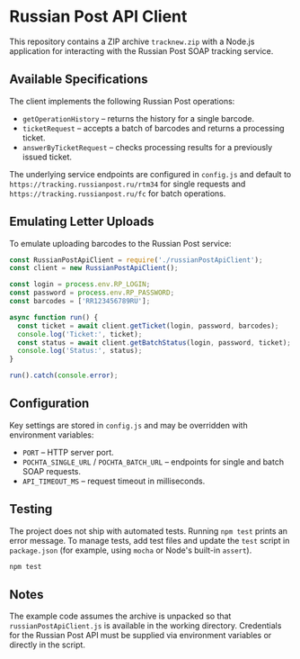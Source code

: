 # Russian Post API Client

This repository contains a ZIP archive `tracknew.zip` with a Node.js application for interacting with the Russian Post SOAP tracking service.

## Available Specifications
The client implements the following Russian Post operations:

- `getOperationHistory` – returns the history for a single barcode.
- `ticketRequest` – accepts a batch of barcodes and returns a processing ticket.
- `answerByTicketRequest` – checks processing results for a previously issued ticket.

The underlying service endpoints are configured in `config.js` and default to `https://tracking.russianpost.ru/rtm34` for single requests and `https://tracking.russianpost.ru/fc` for batch operations.

## Emulating Letter Uploads
To emulate uploading barcodes to the Russian Post service:

```javascript
const RussianPostApiClient = require('./russianPostApiClient');
const client = new RussianPostApiClient();

const login = process.env.RP_LOGIN;
const password = process.env.RP_PASSWORD;
const barcodes = ['RR123456789RU'];

async function run() {
  const ticket = await client.getTicket(login, password, barcodes);
  console.log('Ticket:', ticket);
  const status = await client.getBatchStatus(login, password, ticket);
  console.log('Status:', status);
}

run().catch(console.error);
```

## Configuration
Key settings are stored in `config.js` and may be overridden with environment variables:

- `PORT` – HTTP server port.
- `POCHTA_SINGLE_URL` / `POCHTA_BATCH_URL` – endpoints for single and batch SOAP requests.
- `API_TIMEOUT_MS` – request timeout in milliseconds.

## Testing
The project does not ship with automated tests. Running `npm test` prints an error message. To manage tests, add test files and update the `test` script in `package.json` (for example, using `mocha` or Node's built-in `assert`).

```bash
npm test
```

## Notes
The example code assumes the archive is unpacked so that `russianPostApiClient.js` is available in the working directory. Credentials for the Russian Post API must be supplied via environment variables or directly in the script.
